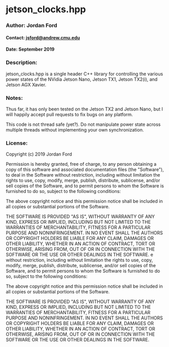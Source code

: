 # jetson_clocks.hpp

### Author: Jordan Ford
#### Contact: jsford@andrew.cmu.edu
#### Date: September 2019

### Description:
jetson_clocks.hpp is a single header C++ library for
controlling the various power states of the NVidia
Jetson Nano, Jetson TX1, Jetson TX2(i),
and Jetson AGX Xavier.

### Notes:
Thus far, it has only been tested on the Jetson TX2 and 
Jetson Nano, but I will happily accept pull requests to
fix bugs on any platform.

This code is not thread safe (yet?). Do not manipulate power
state across multiple threads without implementing your own
synchronization.

### License:
  Copyright (c) 2019 Jordan Ford

  Permission is hereby granted, free of charge, to any person obtaining a copy
  of this software and associated documentation files (the "Software"), to deal
  in the Software without restriction, including without limitation the rights
  to use, copy, modify, merge, publish, distribute, sublicense, and/or sell
  copies of the Software, and to permit persons to whom the Software is
  furnished to do so, subject to the following conditions:

  The above copyright notice and this permission notice shall be included in all
  copies or substantial portions of the Software.

  THE SOFTWARE IS PROVIDED "AS IS", WITHOUT WARRANTY OF ANY KIND, EXPRESS OR
  IMPLIED, INCLUDING BUT NOT LIMITED TO THE WARRANTIES OF MERCHANTABILITY,
  FITNESS FOR A PARTICULAR PURPOSE AND NONINFRINGEMENT. IN NO EVENT SHALL THE
  AUTHORS OR COPYRIGHT HOLDERS BE LIABLE FOR ANY CLAIM, DAMAGES OR OTHER
  LIABILITY, WHETHER IN AN ACTION OF CONTRACT, TORT OR OTHERWISE, ARISING FROM,
  OUT OF OR IN CONNECTION WITH THE SOFTWARE OR THE USE OR OTHER DEALINGS IN THE
  SOFTWARE. e without restriction, including without limitation the rights
  to use, copy, modify, merge, publish, distribute, sublicense, and/or sell
  copies of the Software, and to permit persons to whom the Software is
  furnished to do so, subject to the following conditions:

  The above copyright notice and this permission notice shall be included in all
  copies or substantial portions of the Software.

  THE SOFTWARE IS PROVIDED "AS IS", WITHOUT WARRANTY OF ANY KIND, EXPRESS OR
  IMPLIED, INCLUDING BUT NOT LIMITED TO THE WARRANTIES OF MERCHANTABILITY,
  FITNESS FOR A PARTICULAR PURPOSE AND NONINFRINGEMENT. IN NO EVENT SHALL THE
  AUTHORS OR COPYRIGHT HOLDERS BE LIABLE FOR ANY CLAIM, DAMAGES OR OTHER
  LIABILITY, WHETHER IN AN ACTION OF CONTRACT, TORT OR OTHERWISE, ARISING FROM,
  OUT OF OR IN CONNECTION WITH THE SOFTWARE OR THE USE OR OTHER DEALINGS IN THE
  SOFTWARE. 

